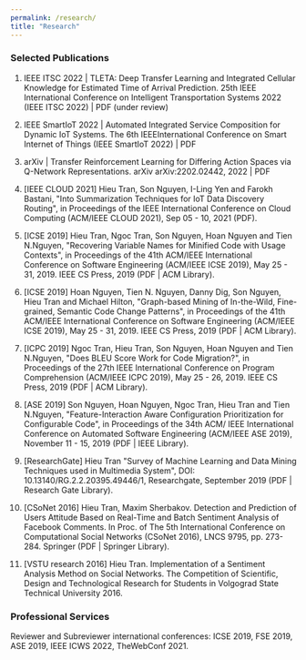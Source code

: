 ```yaml
---
permalink: /research/
title: "Research"
---
```

### Selected Publications


1. IEEE ITSC 2022 | TLETA: Deep Transfer Learning and Integrated Cellular Knowledge for Estimated Time of Arrival Prediction. 25th IEEE International Conference on Intelligent Transportation Systems 2022 (IEEE ITSC 2022) | PDF (under review)

10. IEEE SmartIoT 2022 |  Automated Integrated Service Composition for Dynamic IoT Systems. The 6th IEEEInternational Conference on Smart Internet of Things (IEEE SmartIoT 2022) | PDF

9. arXiv | Transfer Reinforcement Learning for Differing Action Spaces via Q-Network Representations. arXiv arXiv:2202.02442, 2022 | PDF

8. [IEEE CLOUD 2021] Hieu Tran, Son Nguyen, I-Ling Yen and Farokh Bastani, "Into Summarization Techniques for IoT Data Discovery Routing", in Proceedings of the IEEE International Conference on Cloud Computing (ACM/IEEE CLOUD 2021), Sep 05 - 10, 2021 (PDF).

7. [ICSE 2019] Hieu Tran, Ngoc Tran, Son Nguyen, Hoan Nguyen and Tien N.Nguyen, "Recovering Variable Names for Minified Code with Usage Contexts", in Proceedings of the 41th ACM/IEEE International Conference on Software Engineering (ACM/IEEE ICSE 2019), May 25 - 31, 2019. IEEE CS Press, 2019 (PDF | ACM Library).

6. [ICSE 2019] Hoan Nguyen, Tien N. Nguyen, Danny Dig, Son Nguyen, Hieu Tran and Michael Hilton, "Graph-based Mining of In-the-Wild, Fine-grained, Semantic Code Change Patterns", in Proceedings of the 41th ACM/IEEE International Conference on Software Engineering (ACM/IEEE ICSE 2019), May 25 - 31, 2019. IEEE CS Press, 2019 (PDF | ACM Library).

5. [ICPC 2019] Ngoc Tran, Hieu Tran, Son Nguyen, Hoan Nguyen and Tien N.Nguyen, "Does BLEU Score Work for Code Migration?", in Proceedings of the 27th IEEE International Conference on Program Comprehension (ACM/IEEE ICPC 2019), May 25 - 26, 2019. IEEE CS Press, 2019 (PDF | ACM Library).

4. [ASE 2019] Son Nguyen, Hoan Nguyen, Ngoc Tran, Hieu Tran and Tien N.Nguyen, "Feature-Interaction Aware Configuration Prioritization for Configurable Code", in Proceedings of the 34th ACM/ IEEE International Conference on Automated Software Engineering (ACM/IEEE ASE 2019), November 11 - 15, 2019 (PDF | IEEE Library).

3. [ResearchGate] Hieu Tran "Survey of Machine Learning and Data Mining Techniques used in Multimedia System", DOI: 10.13140/RG.2.2.20395.49446/1, Researchgate, September 2019 (PDF | Research Gate Library).

2. [CSoNet 2016] Hieu Tran, Maxim Sherbakov. Detection and Prediction of Users Attitude Based on Real-Time and Batch Sentiment Analysis of Facebook Comments. In Proc. of The 5th International Conference on Computational Social Networks (CSoNet 2016), LNCS 9795, pp. 273-284. Springer (PDF | Springer Library).

1. [VSTU research 2016] Hieu Tran. Implementation of a Sentiment Analysis Method on Social Networks. The Competition of Scientific, Design and Technological Research for Students in Volgograd State Technical University 2016.

### Professional Services

Reviewer and Subreviewer international conferences: ICSE 2019, FSE 2019, ASE 2019, IEEE ICWS 2022, TheWebConf 2021.
